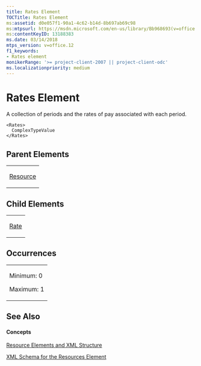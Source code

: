 ```yaml
---
title: Rates Element
TOCTitle: Rates Element
ms:assetid: d0e057f1-90a1-4c62-b14d-8b697ab69c98
ms:mtpsurl: https://msdn.microsoft.com/en-us/library/Bb968693(v=office.12)
ms:contentKeyID: 13188383
ms.date: 03/14/2018
mtps_version: v=office.12
f1_keywords:
- Rates element
monikerRange: '>= project-client-2007 || project-client-odc'
ms.localizationpriority: medium
---
```


# Rates Element




A collection of periods and the rates of pay associated with each period.

    <Rates>
      ComplexTypeValue
    </Rates>

## Parent Elements

<table>
<colgroup>
<col style="width: 100%" />
</colgroup>
<tbody>
<tr class="odd">
<td><p><a href="resource-element.md">Resource</a></p></td>
</tr>
</tbody>
</table>

## Child Elements

<table>
<colgroup>
<col style="width: 100%" />
</colgroup>
<tbody>
<tr class="odd">
<td><p><a href="rate-element.md">Rate</a></p></td>
</tr>
</tbody>
</table>

## Occurrences

<table>
<colgroup>
<col style="width: 100%" />
</colgroup>
<tbody>
<tr class="odd">
<td><p>Minimum: 0</p>
<p>Maximum: 1</p></td>
</tr>
</tbody>
</table>

## See Also

#### Concepts

[Resource Elements and XML Structure](resource-elements-and-xml-structure.md)

[XML Schema for the Resources Element](xml-schema-for-the-resources-element.md)

